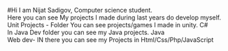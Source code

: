 #Hi I am Nijat Sadigov, Computer science student.       
Here you can see My projects I made during last years do develop myself.     
Unit Projects - Folder You can see projects/games I made in unity. C#     
In Java Dev folder you can see my Java projects. Java       
Web dev- IN there you can see my Projects in Html/Css/Php/JavaScript        
